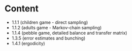 # Content

+ 1.1.1 (children game - direct sampling)
+ 1.1.2 (adults game - Markov-chain sampling)
+ 1.1.4 (pebble game, detailed balance and transfer matrix)
+ 1.3.5 (error estimates and bunching)
+ 1.4.1 (ergodicity)